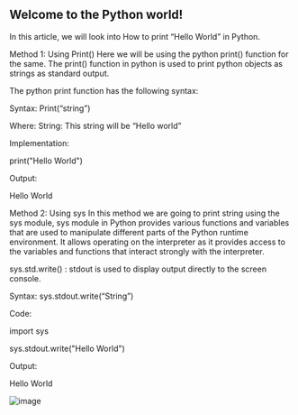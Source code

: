 
## Welcome to the Python world!
In this article, we will look into How to print “Hello World” in Python.

Method 1: Using Print()
Here we will be using the python print() function for the same. The print() function in python is used to print python objects as strings as standard output.

The python print function has the following syntax:

Syntax: Print(“string”)

Where: String: This string will be “Hello world”

Implementation:

print("Hello World")

Output:

Hello World

Method 2: Using sys
In this method we are going to print string using the sys module, sys module in Python provides various functions and variables that are used to manipulate different parts of the Python runtime environment. It allows operating on the interpreter as it provides access to the variables and functions that interact strongly with the interpreter. 

sys.std.write() : stdout is used to display output directly to the screen console.

Syntax: sys.stdout.write(“String”)

Code:


import sys
  
sys.stdout.write("Hello World")

Output:

Hello World



![image](https://user-images.githubusercontent.com/105078661/205486245-55cc90f7-4244-485f-9768-99e172312af8.png)

